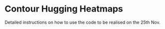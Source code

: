 # Contour Hugging Heatmaps

Detailed instructions on how to use the code to be realised on the 25th Nov. 

